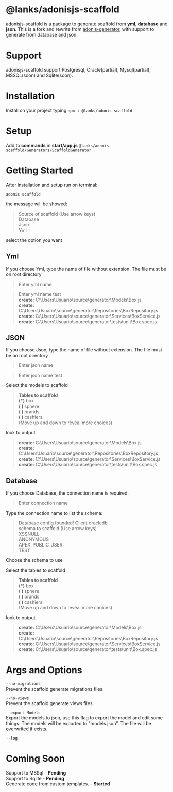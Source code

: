 # @lanks/adonisjs-scaffold
adonisjs-scaffold is a package to generate scaffold from **yml**, **database** and **json**. This is a fork and rewrite from [adonis-generator](https://github.com/zainul/adonis-generator), with support to generate from database and json.

# Support  
adonisjs-scaffold support Postgresql, Oracle(partial), Mysql(partial), MSSQL(soon) and Sqlite(soon).

# Installation  
Install on your project typing 
``
npm i @lanks/adonis-scaffold
`` 
   
# Setup  
Add to **commands** in **start/app.js** 
``
@lanks/adonis-scaffold/Generators/ScaffoldGenerator
``


# Getting Started
After installation and setup run on terminal:

``
adonis scaffold
``

the message will be showed:
> Source of scaffold (Use arrow keys)  
 Database  
 Json  
 Yml

select the option you want

## Yml  
If you choose Yml, type the name of file without extension. The file must be on root directory
> Enter yml name

> Enter yml name test  
**create:** C:\Users\Usuario\source\generator\Models\Box.js  
**create:** C:\Users\Usuario\source\generator\Repositories\BoxRepository.js  
**create:** C:\Users\Usuario\source\generator\Services\BoxService.js  
**create:** C:\Users\Usuario\source\generator\tests\unit\Box.spec.js  

## JSON
If you choose Json, type the name of file without extension. The file must be on root directory
> Enter json name

> Enter json name test   

Select the models to scaffold  
>**Tables to scaffold**  
**(*)** box   
**( )** sphere   
**( )** brands   
**( )** cashiers  
(Move up and down to reveal more choices)  

look to output  

>**create:** C:\Users\Usuario\source\generator\Models\Box.js  
**create:** C:\Users\Usuario\source\generator\Repositories\BoxRepository.js  
**create:** C:\Users\Usuario\source\generator\Services\BoxService.js  
**create:** C:\Users\Usuario\source\generator\tests\unit\Box.spec.js  

## Database
If you choose Database, the connection name is required.
> Enter connection name 

Type the connection name to list the schema:
>Database config founded! Client oracledb  
 schema to scaffold (Use arrow keys)  
 XS$NULL  
 ANONYMOUS  
 APEX_PUBLIC_USER  
 TEST  

Choose the schema to use

Select the tables to scaffold  
>**Tables to scaffold**  
**(*)** box   
**( )** sphere   
**( )** brands   
**( )** cashiers  
(Move up and down to reveal more choices)  

look to output  


>**create:** C:\Users\Usuario\source\generator\Models\Box.js  
**create:** C:\Users\Usuario\source\generator\Repositories\BoxRepository.js  
**create:** C:\Users\Usuario\source\generator\Services\BoxService.js  
**create:** C:\Users\Usuario\source\generator\tests\unit\Box.spec.js  

# Args and Options

``
--no-migrations
``  
Prevent the scaffold generate migrations files.

``
--no-views
``  
Prevent the scaffold generate views files.

``
--export-Models
``  
Export the models to json, use this flag to export the model and edit some things. The models will be exported to "models.json". The file will be overwrited if exists.

``
--log
``  
# Coming Soon    
  Support to MSSql - **Pending**  
  Support to Sqlite - **Pending**  
  Generate code from custom templates. - **Started**  
